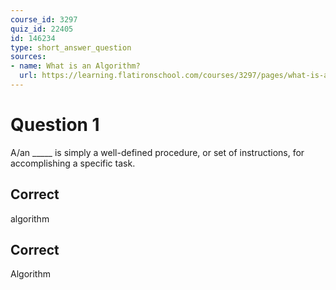 ```yaml
---
course_id: 3297
quiz_id: 22405
id: 146234
type: short_answer_question
sources:
- name: What is an Algorithm?
  url: https://learning.flatironschool.com/courses/3297/pages/what-is-an-algorithm
---
```


# Question 1

A/an \_\_\_\_\_ is simply a well-defined procedure, or set of instructions, for
accomplishing a specific task.

## Correct

algorithm

## Correct

Algorithm
